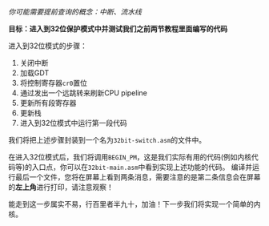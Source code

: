 *你可能需要提前查询的概念：中断、流水线*

**目标：进入到32位保护模式中并测试我们之前两节教程里面编写的代码**

进入到32位模式的步骤：
1. 关闭中断
2. 加载GDT
3. 将控制寄存器`cr0`置位
4. 通过发出一个远跳转来刷新CPU pipeline 
5.  更新所有段寄存器
6.  更新栈
7.  进入到32位模式中运行第一段代码

我们将把上述步骤封装到一个名为`32bit-switch.asm`的文件中。

在进入32位模式后，我们将调用`BEGIN_PM`，这是我们实际有用的代码(例如内核代码等)的入口点，你可以在`32bit-main.asm`中看到实现上述功能的代码。
编译并运行最后一个文件，您将在屏幕上看到两条消息，需要注意的是第二条信息会在屏幕的**左上角**进行打印，请注意观察！  

能走到这一步属实不易，行百里者半九十，加油！下一步我们将实现一个简单的内核。